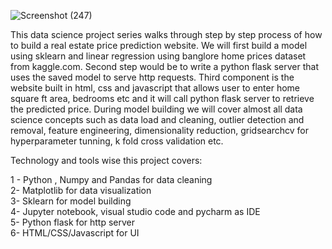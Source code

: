 

![Screenshot (247)](https://github.com/user-attachments/assets/79560d90-0f18-4025-9d0b-2a319677f410)


This data science project series walks through step by step process of how
to build a real estate price prediction website. We will first build a model
using sklearn and linear regression using banglore home prices dataset from
kaggle.com. Second step would be to write a python flask server that uses the
saved model to serve http requests. Third component is the website built in
html, css and javascript that allows user to enter home square ft area,
bedrooms etc and it will call python flask server to retrieve the predicted price.
During model building we will cover almost all data science concepts such as data
load and cleaning, outlier detection and removal, feature engineering, dimensionality
reduction, gridsearchcv for hyperparameter tunning, k fold cross validation etc. <br>

Technology and tools wise this project covers: <br>

1 - Python , Numpy and Pandas for data cleaning <br>
2- Matplotlib for data visualization <br>
3- Sklearn for model building <br>
4- Jupyter notebook, visual studio code and pycharm as IDE <br>
5- Python flask for http server <br>
6- HTML/CSS/Javascript for UI <br>
